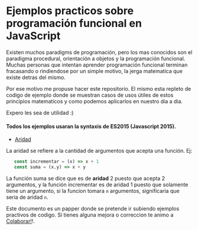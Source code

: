 # Ejemplos practicos sobre programación funcional en JavaScript

Existen muchos paradigms de programación, pero los mas conocidos son el paradigma procedural, orientación a objetos y la programación funcional. Muchas personas que intentan aprender programación funcional terminan fracasando  o rindiendose por un simple motivo, la jerga matematica que existe detras del mismo.

Por ese motivo me propuse hacer este repositorio.
El mismo esta repleto de codigo de ejemplo donde se muestran casos de usos útiles
de estos principios matematicos y como podemos aplicarlos en nuestro dia a dia.

Expero les sea de utilidad :)

#### Todos los ejemplos usaran la syntaxis de ES2015 (Javascript 2015).

* [Aridad](#https://github.com/idcmardelplata/programacion-funcional-javascript-ejemplos-practicos#aridad)



La aridad se refiere a la cantidad de argumentos que acepta una función.
Ej:
```javascript
   const incrementar = (x) => x + 1
   const suma = (x,y) => x + y
```
La función suma se dice que es de **aridad** 2 puesto que acepta 2 argumentos, y la función incrementar es de aridad 1 puesto que solamente
tiene un argumento, si la funcion tomara `n` argumentos, significaria que seria de aridad `n`.


Este documento es un papper donde se pretende ir subiendo ejemplos practivos de codigo. Si tienes alguna mejora o correccion te animo a [Colaborar!](https://github.com/idcmardelplata/programacion-funcional-javascript-ejemplos-practicos/graphs/contributors)!.
